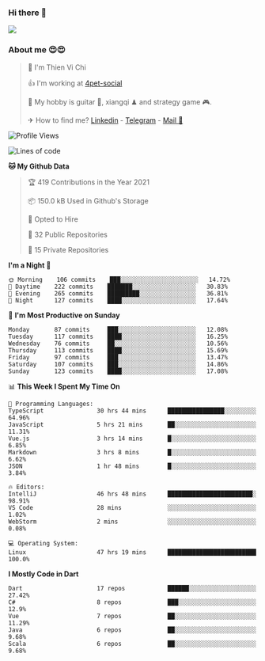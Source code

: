 ### Hi there 👋
![](https://media1.tenor.com/images/9aa4aee77151757a310fcdb4b8fd2a0a/tenor.gif?itemid=12671405)

### About me 😍😍

> 🙎 I'm Thien Vi Chi
> 
> 👍 I'm working at [4pet-social](https://github.com/4pet-social)
>
> 🥞 My hobby is guitar 🎸, xiangqi ♟ and strategy game 🎮.
> 
> ✈ How to find me? [Linkedin](https://www.linkedin.com/in/tvc12/) - [Telegram](https://t.me/yeutham212) - [Mail 📧](mailto:meomeocf98@gmail.com)
> 

<!--START_SECTION:waka-->
![Profile Views](http://img.shields.io/badge/Profile%20Views-5-blue)

![Lines of code](https://img.shields.io/badge/From%20Hello%20World%20I%27ve%20Written-742939%20lines%20of%20code-blue)

**🐱 My Github Data** 

> 🏆 419 Contributions in the Year 2021
 > 
> 📦 150.0 kB Used in Github's Storage 
 > 
> 💼 Opted to Hire
 > 
> 📜 32 Public Repositories 
 > 
> 🔑 15 Private Repositories  
 > 
**I'm a Night 🦉** 

```text
🌞 Morning    106 commits    ███░░░░░░░░░░░░░░░░░░░░░░   14.72% 
🌆 Daytime    222 commits    ███████░░░░░░░░░░░░░░░░░░   30.83% 
🌃 Evening    265 commits    █████████░░░░░░░░░░░░░░░░   36.81% 
🌙 Night      127 commits    ████░░░░░░░░░░░░░░░░░░░░░   17.64%

```
📅 **I'm Most Productive on Sunday** 

```text
Monday       87 commits     ███░░░░░░░░░░░░░░░░░░░░░░   12.08% 
Tuesday      117 commits    ████░░░░░░░░░░░░░░░░░░░░░   16.25% 
Wednesday    76 commits     ██░░░░░░░░░░░░░░░░░░░░░░░   10.56% 
Thursday     113 commits    ████░░░░░░░░░░░░░░░░░░░░░   15.69% 
Friday       97 commits     ███░░░░░░░░░░░░░░░░░░░░░░   13.47% 
Saturday     107 commits    ███░░░░░░░░░░░░░░░░░░░░░░   14.86% 
Sunday       123 commits    ████░░░░░░░░░░░░░░░░░░░░░   17.08%

```


📊 **This Week I Spent My Time On** 

```text
💬 Programming Languages: 
TypeScript               30 hrs 44 mins      ████████████████░░░░░░░░░   64.96% 
JavaScript               5 hrs 21 mins       ██░░░░░░░░░░░░░░░░░░░░░░░   11.31% 
Vue.js                   3 hrs 14 mins       █░░░░░░░░░░░░░░░░░░░░░░░░   6.85% 
Markdown                 3 hrs 8 mins        █░░░░░░░░░░░░░░░░░░░░░░░░   6.62% 
JSON                     1 hr 48 mins        █░░░░░░░░░░░░░░░░░░░░░░░░   3.84%

🔥 Editors: 
IntelliJ                 46 hrs 48 mins      ████████████████████████░   98.91% 
VS Code                  28 mins             ░░░░░░░░░░░░░░░░░░░░░░░░░   1.02% 
WebStorm                 2 mins              ░░░░░░░░░░░░░░░░░░░░░░░░░   0.08%

💻 Operating System: 
Linux                    47 hrs 19 mins      █████████████████████████   100.0%

```

**I Mostly Code in Dart** 

```text
Dart                     17 repos            ██████░░░░░░░░░░░░░░░░░░░   27.42% 
C#                       8 repos             ███░░░░░░░░░░░░░░░░░░░░░░   12.9% 
Vue                      7 repos             ██░░░░░░░░░░░░░░░░░░░░░░░   11.29% 
Java                     6 repos             ██░░░░░░░░░░░░░░░░░░░░░░░   9.68% 
Scala                    6 repos             ██░░░░░░░░░░░░░░░░░░░░░░░   9.68%

```



<!--END_SECTION:waka-->